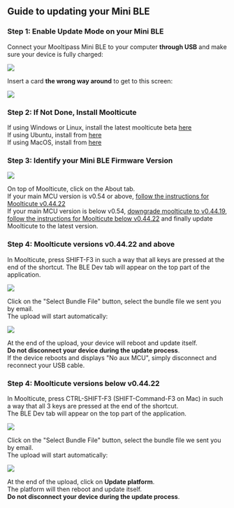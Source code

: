 ## [](#header-2)Guide to updating your Mini BLE  

### [](#header-3)Step 1: Enable Update Mode on your Mini BLE
Connect your Mooltipass Mini BLE to your computer **through USB** and make sure your device is fully charged:  
  
![](https://github.com/mooltipass/minible/blob/gh-pages/images/rf_debug_guide/welcome_screen.png?raw=true)  
  
Insert a card **the wrong way around** to get to this screen:  
  
![](https://github.com/mooltipass/minible/blob/gh-pages/images/rf_debug_guide/invalid.png?raw=true)  
  
    
### [](#header-3)Step 2: If Not Done, Install Moolticute  
If using Windows or Linux, install the latest moolticute beta [here](https://betas.themooltipass.com)  
If using Ubuntu, install from [here](https://launchpad.net/~mooltipass/+archive/ubuntu/moolticute-beta)  
If using MacOS, install from [here](https://github.com/mooltipass/moolticute/releases)  
  
    
### [](#header-3)Step 3: Identify your Mini BLE Firmware Version

![](https://github.com/mooltipass/minible/blob/gh-pages/images/minible_update_guide/ble_about_tab_fw_version.png?raw=true)  

On top of Moolticute, click on the About tab.   
If your main MCU version is v0.54 or above, [follow the instructions for Moolticute v0.44.22](#step-4-moolticute-versions-v04422-and-above)  
If your main MCU version is below v0.54, [downgrade moolticute to v0.44.19](https://betas.themooltipass.com/v0.44.19-testing/), [follow the instructions for Moolticute below v0.44.22](#step-4-moolticute-versions-below-v04422) and finally update Moolticute to the latest version.  
  
    
### [](#header-3)Step 4: Moolticute versions v0.44.22 and above

In Moolticute, press SHIFT-F3 in such a way that all keys are pressed at the end of the shortcut. The BLE Dev tab will appear on the top part of the application.  
  
![](https://github.com/mooltipass/minible/blob/gh-pages/images/minible_update_guide/ble_dev_tab_new_upload.png?raw=true)  
  
Click on the "Select Bundle File" button, select the bundle file we sent you by email.  
The upload will start automatically:  
  
![](https://github.com/mooltipass/minible/blob/gh-pages/images/minible_update_guide/firmware_file_update.png?raw=true)  
   
At the end of the upload, your device will reboot and update itself.  
**Do not disconnect your device during the update process**.  
If the device reboots and displays "No aux MCU", simply disconnect and reconnect your USB cable.  
  
  
### [](#header-3)Step 4: Moolticute versions below v0.44.22

In Moolticute, press CTRL-SHIFT-F3 (SHIFT-Command-F3 on Mac) in such a way that all 3 keys are pressed at the end of the shortcut.  
The BLE Dev tab will appear on the top part of the application. 
  
![](https://github.com/mooltipass/minible/blob/gh-pages/images/minible_update_guide/ble_dev_tab_upload_flash.png?raw=true)  
  
Click on the "Select Bundle File" button, select the bundle file we sent you by email.  
The upload will start automatically:  
  
![](https://github.com/mooltipass/minible/blob/gh-pages/images/minible_update_guide/firmware_file_update.png?raw=true)  
   
At the end of the upload, click on **Update platform**.  
The platform will then reboot and update itself.  
**Do not disconnect your device during the update process**.  
